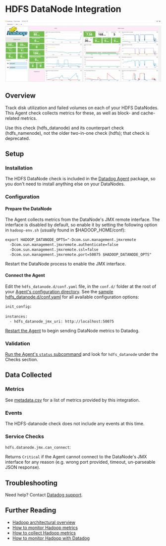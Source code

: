 # HDFS DataNode Integration

![HDFS Dashboard][1011]

## Overview

Track disk utilization and failed volumes on each of your HDFS DataNodes. This Agent check collects metrics for these, as well as block- and cache-related metrics.

Use this check (hdfs_datanode) and its counterpart check (hdfs_namenode), not the older two-in-one check (hdfs); that check is deprecated.

## Setup
### Installation

The HDFS DataNode check is included in the [Datadog Agent][101] package, so you don't need to install anything else on your DataNodes.

### Configuration
#### Prepare the DataNode

The Agent collects metrics from the DataNode's JMX remote interface. The interface is disabled by default, so enable it by setting the following option in `hadoop-env.sh` (usually found in $HADOOP_HOME/conf):

```
export HADOOP_DATANODE_OPTS="-Dcom.sun.management.jmxremote
  -Dcom.sun.management.jmxremote.authenticate=false
  -Dcom.sun.management.jmxremote.ssl=false
  -Dcom.sun.management.jmxremote.port=50075 $HADOOP_DATANODE_OPTS"
```

Restart the DataNode process to enable the JMX interface.

#### Connect the Agent

Edit the `hdfs_datanode.d/conf.yaml` file, in the `conf.d/` folder at the root of your [Agent's configuration directory][1012]. See the [sample hdfs_datanode.d/conf.yaml][102] for all available configuration options:

```
init_config:

instances:
  - hdfs_datanode_jmx_uri: http://localhost:50075
```

[Restart the Agent][103] to begin sending DataNode metrics to Datadog.

### Validation

[Run the Agent's `status` subcommand][104] and look for `hdfs_datanode` under the Checks section.

## Data Collected
### Metrics
See [metadata.csv][105] for a list of metrics provided by this integration.

### Events
The HDFS-datanode check does not include any events at this time.

### Service Checks

`hdfs.datanode.jmx.can_connect`:

Returns `Critical` if the Agent cannot connect to the DataNode's JMX interface for any reason (e.g. wrong port provided, timeout, un-parseable JSON response).

## Troubleshooting
Need help? Contact [Datadog support][106].

## Further Reading

* [Hadoop architectural overview][107]
* [How to monitor Hadoop metrics][108]
* [How to collect Hadoop metrics][109]
* [How to monitor Hadoop with Datadog][1010]


[101]: https://app.datadoghq.com/account/settings#agent
[102]: https://github.com/DataDog/integrations-core/blob/master/hdfs_datanode/datadog_checks/hdfs_datanode/data/conf.yaml.example
[103]: https://docs.datadoghq.com/agent/faq/agent-commands/#start-stop-restart-the-agent
[104]: https://docs.datadoghq.com/agent/faq/agent-commands/#agent-status-and-information
[105]: https://github.com/DataDog/integrations-core/blob/master/hdfs_datanode/metadata.csv
[106]: https://docs.datadoghq.com/help/
[107]: https://www.datadoghq.com/blog/hadoop-architecture-overview/
[108]: https://www.datadoghq.com/blog/monitor-hadoop-metrics/
[109]: https://www.datadoghq.com/blog/collecting-hadoop-metrics/
[1010]: https://www.datadoghq.com/blog/monitor-hadoop-metrics-datadog/
[1011]: https://raw.githubusercontent.com/DataDog/integrations-core/master/hdfs_datanode/images/hadoop_dashboard.png
[1012]: https://docs.datadoghq.com/agent/faq/agent-configuration-files/#agent-configuration-directory
